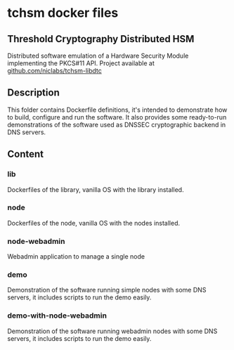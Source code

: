 # tchsm docker files

## Threshold Cryptography Distributed HSM
Distributed software emulation of a Hardware Security Module implementing the
PKCS#11 API. Project available at 
[github.com/niclabs/tchsm-libdtc](https://www.github.com/niclabs/tchsm-libdtc)

## Description
This folder contains Dockerfile definitions, it's intended to demonstrate how
to build, configure and run the software. It also provides some ready-to-run
demonstrations of the software used as DNSSEC cryptographic backend in DNS servers.

## Content

### lib
Dockerfiles of the library, vanilla OS with the library installed.

### node
Dockerfiles of the node, vanilla OS with the nodes installed.

### node-webadmin
Webadmin application to manage a single node

### demo
Demonstration of the software running simple nodes with some DNS servers, it includes scripts to run the demo easily.

### demo-with-node-webadmin
Demonstration of the software running webadmin nodes with some DNS servers, it includes scripts to run the demo easily.
